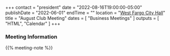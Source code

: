 +++
contact = "president"
date = "2022-08-16T19:00:00-05:00"
publishDate = "2022-06-01"
endTime = ""
location = "[West Fargo City Hall](/places/west-fargo-city-hall/)"
title = "August Club Meeting"
dates = [ "Business Meetings" ]
outputs = [ "HTML", "Calendar" ]
+++
<!--
### Remote Access to Meeting

Those unable to attend this meeting *in-person* are invited to
[participate via Zoom]().
-->

### Meeting Information

{{% meeting-note %}}

